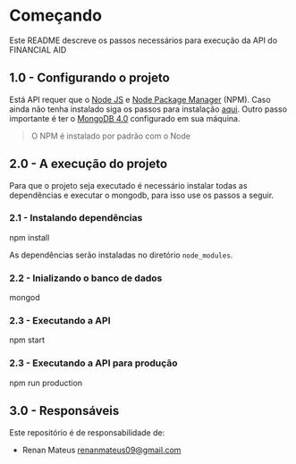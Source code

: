 # Começando 

Este README descreve os passos necessários para execução da API do FINANCIAL AID

## 1.0 - Configurando o projeto ##

Está API requer que o [Node JS](https://nodejs.org/en/) e [Node Package Manager](https://www.npmjs.com/) (NPM). Caso ainda não tenha instalado siga os passos para instalação [aqui](https://nodejs.org/en/download/). Outro passo importante é ter o [MongoDB 4.0](https://www.mongodb.com/try/download/community) configurado em sua máquina.
> O NPM é instalado por padrão com o Node


## 2.0 - A execução do projeto ##

Para que o projeto seja executado é necessário instalar todas as dependências e executar o mongodb, para isso use os passos a seguir.

### 2.1 - Instalando dependências

npm install

As dependências serão instaladas no diretório `node_modules`.

### 2.2 - Inializando o banco de dados 

mongod

### 2.3 - Executando a API 

npm start

### 2.3 - Executando a API para produção

npm run production

## 3.0 - Responsáveis ##

Este repositório é de responsabilidade de:
 
* Renan Mateus <renanmateus09@gmail.com>